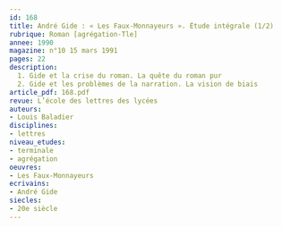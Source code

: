 ```yaml
---
id: 168
title: André Gide : « Les Faux-Monnayeurs ». Étude intégrale (1/2)
rubrique: Roman [agrégation-Tle]
annee: 1990
magazine: n°10 15 mars 1991
pages: 22
description: 
  1. Gide et la crise du roman. La quête du roman pur
  2. Gide et les problèmes de la narration. La vision de biais
article_pdf: 168.pdf
revue: L’école des lettres des lycées
auteurs:
- Louis Baladier
disciplines:
- lettres
niveau_etudes:
- terminale
- agrégation
oeuvres:
- Les Faux-Monnayeurs
ecrivains:
- André Gide
siecles:
- 20e siècle
---
```

